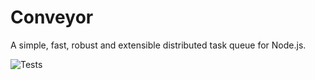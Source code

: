 # Conveyor

A simple, fast, robust and extensible distributed task queue for Node.js.

![Tests](https://github.com/jasrusable/conveyor/workflows/Tests/badge.svg)
